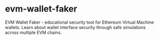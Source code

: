 # evm-wallet-faker
EVM Wallet Faker - educational security tool for Ethereum Virtual Machine wallets. Learn about wallet interface security through safe simulations across multiple EVM chains.
